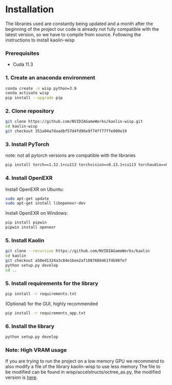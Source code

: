 # Installation

The libraries used are constantly being updated and a month after the beginning of the project our code is already not fully compatible with the latest version, so we have to compile from source.
Following the instructions to install kaolin-wisp

### Prerequisites
- Cuda 11.3
### 1. Create an anaconda environment
```bash
conda create -n wisp python=3.9
conda activate wisp
pip install --upgrade pip
```
### 2. Clone repository
```bash
git clone https://github.com/NVIDIAGameWorks/kaolin-wisp.git
cd kaolin-wisp
git checkout 351a04a7daadbf57d4fd96e9f74ff77ffe809e19
```
### 3. Install PyTorch
note: not all pytorch versions are compatible with the libraries
```bash
pip install torch==1.12.1+cu113 torchvision==0.13.1+cu113 torchaudio==0.12.1 --extra-index-url https://download.pytorch.org/whl/cu113
```
### 4. Install OpenEXR
Install OpenEXR on Ubuntu:

```bash
sudo apt-get update
sudo apt-get install libopenexr-dev 
```

Install OpenEXR on Windows:

```bash
pip install pipwin
pipwin install openexr
```
### 5. Install Kaolin
```bash
git clone --recursive https://github.com/NVIDIAGameWorks/kaolin
cd kaolin
git checkout a50ed1324a3c84e1bee2af1087688461f4b98fe7
python setup.py develop
cd ..
```
### 5. Install requirements for the library
```bash
pip install -r requirements.txt
```
(Optional) for the GUI, highly recommended
```bash
pip install -r requirements_app.txt
```
### 6. Install the library
```bash
python setup.py develop

```

### Note: High VRAM usage
If you are trying to run the project on a low memory GPU we recommend to also modify a file of the library kaolin-wisp to use less memory
The file to be modified can be found in wisp/accelstructs/octree_as.py, the modified version is [here](octree_as.py).
